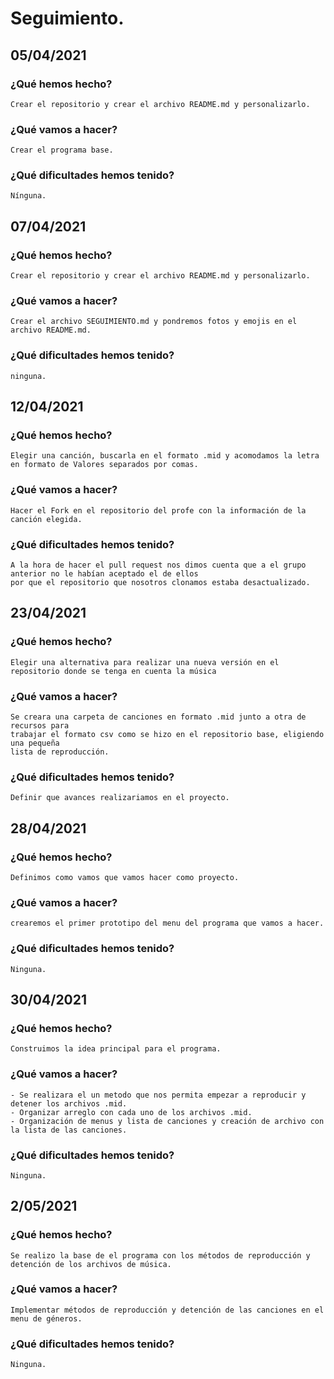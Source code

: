 # Seguimiento. 

## 05/04/2021
### ¿Qué hemos hecho? 
	Crear el repositorio y crear el archivo README.md y personalizarlo.

### ¿Qué vamos a hacer? 
	Crear el programa base. 
  
### ¿Qué dificultades hemos tenido? 
  	Nínguna.

## 07/04/2021
### ¿Qué hemos hecho? 
	Crear el repositorio y crear el archivo README.md y personalizarlo.

### ¿Qué vamos a hacer? 
	Crear el archivo SEGUIMIENTO.md y pondremos fotos y emojis en el archivo README.md.	

### ¿Qué dificultades hemos tenido? 
	ninguna.

## 12/04/2021
### ¿Qué hemos hecho? 
	Elegir una canción, buscarla en el formato .mid y acomodamos la letra en formato de Valores separados por comas.

### ¿Qué vamos a hacer? 
	Hacer el Fork en el repositorio del profe con la información de la canción elegida.

### ¿Qué dificultades hemos tenido? 
	A la hora de hacer el pull request nos dimos cuenta que a el grupo anterior no le habían aceptado el de ellos 
	por que el repositorio que nosotros clonamos estaba desactualizado. 

## 23/04/2021
### ¿Qué hemos hecho? 
	Elegir una alternativa para realizar una nueva versión en el repositorio donde se tenga en cuenta la música

### ¿Qué vamos a hacer? 
	Se creara una carpeta de canciones en formato .mid junto a otra de recursos para
	trabajar el formato csv como se hizo en el repositorio base, eligiendo una pequeña
	lista de reproducción.

### ¿Qué dificultades hemos tenido? 
	Definir que avances realizariamos en el proyecto.

## 28/04/2021
### ¿Qué hemos hecho? 
	Definimos como vamos que vamos hacer como proyecto.

### ¿Qué vamos a hacer? 
	crearemos el primer prototipo del menu del programa que vamos a hacer.

### ¿Qué dificultades hemos tenido? 
	Ninguna.


## 30/04/2021
### ¿Qué hemos hecho? 
	Construimos la idea principal para el programa.

### ¿Qué vamos a hacer? 
	- Se realizara el un metodo que nos permita empezar a reproducir y detener los archivos .mid.
	- Organizar arreglo con cada uno de los archivos .mid.
	- Organización de menus y lista de canciones y creación de archivo con la lista de las canciones.

### ¿Qué dificultades hemos tenido? 
	Ninguna.

## 2/05/2021
### ¿Qué hemos hecho? 
	Se realizo la base de el programa con los métodos de reproducción y detención de los archivos de música.

### ¿Qué vamos a hacer? 
	Implementar métodos de reproducción y detención de las canciones en el menu de géneros.

### ¿Qué dificultades hemos tenido? 
	Ninguna.
